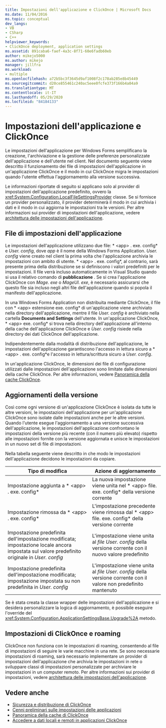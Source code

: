 ```yaml
---
title: Impostazioni dell'applicazione e ClickOnce | Microsoft Docs
ms.date: 11/04/2016
ms.topic: conceptual
dev_langs:
- VB
- CSharp
- C++
helpviewer_keywords:
- ClickOnce deployment, application settings
ms.assetid: 891caba6-faef-4a3c-8f71-60e6fadb60eb
author: mikejo5000
ms.author: mikejo
manager: jillfra
ms.workload:
- multiple
ms.openlocfilehash: a72b5bc3f3645d9af1008f2c178ab285e8b45449
ms.sourcegitcommit: d20ce855461c240ac5eee0fcfe373f166b4a04a9
ms.translationtype: MT
ms.contentlocale: it-IT
ms.lasthandoff: 05/29/2020
ms.locfileid: "84184133"
---
```

# <a name="clickonce-and-application-settings"></a>Impostazioni dell'applicazione e ClickOnce
Le impostazioni dell'applicazione per Windows Forms semplificano la creazione, l'archiviazione e la gestione delle preferenze personalizzate dell'applicazione e dell'utente nel client. Nel documento seguente viene descritto il funzionamento dei file di impostazioni dell'applicazione in un'applicazione ClickOnce e il modo in cui ClickOnce migra le impostazioni quando l'utente effettua l'aggiornamento alla versione successiva.

 Le informazioni riportate di seguito si applicano solo al provider di impostazioni dell'applicazione predefinito, ovvero la <xref:System.Configuration.LocalFileSettingsProvider> classe. Se si fornisce un provider personalizzato, il provider determinerà il modo in cui archivia i dati e il modo in cui aggiorna le impostazioni tra le versioni. Per altre informazioni sui provider di impostazioni dell'applicazione, vedere [architettura delle impostazioni dell'applicazione](/dotnet/framework/winforms/advanced/application-settings-architecture).

## <a name="application-settings-files"></a>File di impostazioni dell'applicazione
 Le impostazioni dell'applicazione utilizzano due file: * \<app> . exe. config* e *User. config*, dove *app* è il nome della Windows Forms Application. *User. config* viene creato nel client la prima volta che l'applicazione archivia le impostazioni con ambito di utente. * \<app> . exe. config*, al contrario, sarà presente prima della distribuzione se si definiscono i valori predefiniti per le impostazioni. Il file verrà incluso automaticamente in Visual Studio quando si usa il relativo comando di **pubblicazione** . Se si crea l'applicazione ClickOnce con *Mage. exe* o *MageUI. exe*, è necessario assicurarsi che questo file sia incluso negli altri file dell'applicazione quando si popola il manifesto dell'applicazione.

 In una Windows Forms Application non distribuita mediante ClickOnce, il file con * \<app> estensione exe. config* di un'applicazione viene archiviato nella directory dell'applicazione, mentre il file *User. config* è archiviato nella cartella **Documents and Settings** dell'utente. In un'applicazione ClickOnce, * \<app> exe. config* si trova nella directory dell'applicazione all'interno della cache dell'applicazione ClickOnce e *User. config* risiede nella directory dei dati ClickOnce dell'applicazione.

 Indipendentemente dalla modalità di distribuzione dell'applicazione, le impostazioni dell'applicazione garantiscono l'accesso in lettura sicuro a * \<app> . exe. config*e l'accesso in lettura/scrittura sicuro a *User. config*.

 In un'applicazione ClickOnce, le dimensioni dei file di configurazione utilizzati dalle impostazioni dell'applicazione sono limitate dalle dimensioni della cache ClickOnce. Per altre informazioni, vedere [Panoramica della cache ClickOnce](../deployment/clickonce-cache-overview.md).

## <a name="version-upgrades"></a>Aggiornamenti della versione
 Così come ogni versione di un'applicazione ClickOnce è isolata da tutte le altre versioni, le impostazioni dell'applicazione per un'applicazione ClickOnce sono isolate dalle impostazioni anche per le altre versioni. Quando l'utente esegue l'aggiornamento a una versione successiva dell'applicazione, le impostazioni dell'applicazione confrontano le impostazioni della versione più recente (con il numero più elevato) rispetto alle impostazioni fornite con la versione aggiornata e unisce le impostazioni in un nuovo set di file di impostazioni.

 Nella tabella seguente viene descritto in che modo le impostazioni dell'applicazione decidono le impostazioni da copiare.

|Tipo di modifica|Azione di aggiornamento|
|--------------------|--------------------|
|Impostazione aggiunta a * \<app> . exe. config*|La nuova impostazione viene unita nel * \<app> file. exe. config* della versione corrente|
|Impostazione rimossa da * \<app> . exe. config*|L'impostazione precedente viene rimossa dal * \<app> file. exe. config* della versione corrente|
|Impostazione predefinita dell'impostazione modificata; impostazione locale ancora impostata sul valore predefinito originale in *User. config*|L'impostazione viene unita al *file User. config* della versione corrente con il nuovo valore predefinito|
|Impostazione predefinita dell'impostazione modificata; impostazione impostata su non predefinita in *User. config*|L'impostazione viene unita al *file User. config* della versione corrente con il valore non predefinito mantenuto|

Se è stata creata la classe wrapper delle impostazioni dell'applicazione e si desidera personalizzare la logica di aggiornamento, è possibile eseguire l'override del <xref:System.Configuration.ApplicationSettingsBase.Upgrade%2A> metodo.

## <a name="clickonce-and-roaming-settings"></a>Impostazioni di ClickOnce e roaming
 ClickOnce non funziona con le impostazioni di roaming, consentendo al file di impostazioni di seguire le varie macchine in una rete. Se sono necessarie impostazioni di roaming, sarà necessario implementare un provider di impostazioni dell'applicazione che archivia le impostazioni in rete o sviluppare classi di impostazioni personalizzate per archiviare le impostazioni in un computer remoto. Per altre informazioni sui provider di impostazioni, vedere [architettura delle impostazioni dell'applicazione](/dotnet/framework/winforms/advanced/application-settings-architecture).

## <a name="see-also"></a>Vedere anche
- [Sicurezza e distribuzione di ClickOnce](../deployment/clickonce-security-and-deployment.md)
- [Cenni preliminari sulle impostazioni delle applicazioni](/dotnet/framework/winforms/advanced/application-settings-overview)
- [Panoramica della cache di ClickOnce](../deployment/clickonce-cache-overview.md)
- [Accedere a dati locali e remoti in applicazioni ClickOnce](../deployment/accessing-local-and-remote-data-in-clickonce-applications.md)
